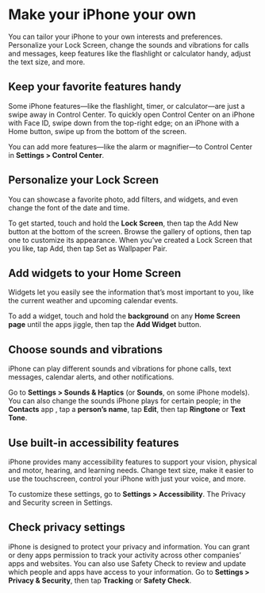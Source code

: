 # Make your iPhone your own

You can tailor your iPhone to your own interests and preferences. Personalize your Lock Screen, change the sounds and vibrations for calls and messages, keep features like the flashlight or calculator handy, adjust the text size, and more.

## Keep your favorite features handy

Some iPhone features—like the flashlight, timer, or calculator—are just a swipe away in Control Center. To quickly open Control Center on an iPhone with Face ID, swipe down from the top-right edge; on an iPhone with a Home button, swipe up from the bottom of the screen.

You can add more features—like the alarm or magnifier—to Control Center in **Settings > Control Center**.

## Personalize your Lock Screen

You can showcase a favorite photo, add filters, and widgets, and even change the font of the date and time.

To get started, touch and hold the **Lock Screen**, then tap the Add New button at the bottom of the screen. Browse the gallery of options, then tap one to customize its appearance. When you’ve created a Lock Screen that you like, tap Add, then tap Set as Wallpaper Pair.

## Add widgets to your Home Screen

Widgets let you easily see the information that’s most important to you, like the current weather and upcoming calendar events.

To add a widget, touch and hold the **background** on any **Home Screen page** until the apps jiggle, then tap the **Add Widget** button.

## Choose sounds and vibrations

iPhone can play different sounds and vibrations for phone calls, text messages, calendar alerts, and other notifications.

Go to **Settings > Sounds & Haptics** (or **Sounds**, on some iPhone models). You can also change the sounds iPhone plays for certain people; in the **Contacts** app , tap a **person’s name**, tap **Edit**, then tap **Ringtone** or **Text Tone**.

## Use built-in accessibility features

iPhone provides many accessibility features to support your vision, physical and motor, hearing, and learning needs. Change text size, make it easier to use the touchscreen, control your iPhone with just your voice, and more.

To customize these settings, go to **Settings > Accessibility**.
The Privacy and Security screen in Settings.
## Check privacy settings

iPhone is designed to protect your privacy and information. You can grant or deny apps permission to track your activity across other companies’ apps and websites. You can also use Safety Check to review and update which people and apps have access to your information. Go to **Settings > Privacy & Security**, then tap **Tracking** or **Safety Check**.